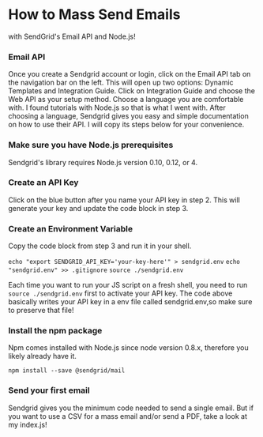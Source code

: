 # How to Mass Send Emails
with SendGrid's Email API and Node.js!

### Email API
Once you create a Sendgrid account or login, click on the Email API tab on the navigation bar on the left. This will open up two options: Dynamic Templates and Integration Guide.
Click on Integration Guide and choose the Web API as your setup method.
Choose a language you are comfortable with. I found tutorials with Node.js so that is what I went with. After choosing a language, Sendgrid gives you easy and simple documentation on how to use their API. I will copy its steps below for your convenience.

### Make sure you have Node.js prerequisites
Sendgrid's library requires Node.js version 0.10, 0.12, or 4.

### Create an API Key
Click on the blue button after you name your API key in step 2. This will generate your key and update the code block in step 3.

### Create an Environment Variable
Copy the code block from step 3 and run it in your shell. 

`echo "export SENDGRID_API_KEY='your-key-here'" > sendgrid.env`
`echo "sendgrid.env" >> .gitignore`
`source ./sendgrid.env`

Each time you want to run your JS script on a fresh shell, you need to run `source ./sendgrid.env` first to activate your API key. The code above basically writes your API key in a env file called sendgrid.env,so make sure to preserve that file!

### Install the npm package
Npm comes installed with Node.js since node version 0.8.x, therefore you likely already have it.

`npm install --save @sendgrid/mail`

### Send your first email
Sendgrid gives you the minimum code needed to send a single email. But if you want to use a CSV for a mass email and/or send a PDF, take a look at my index.js! 

